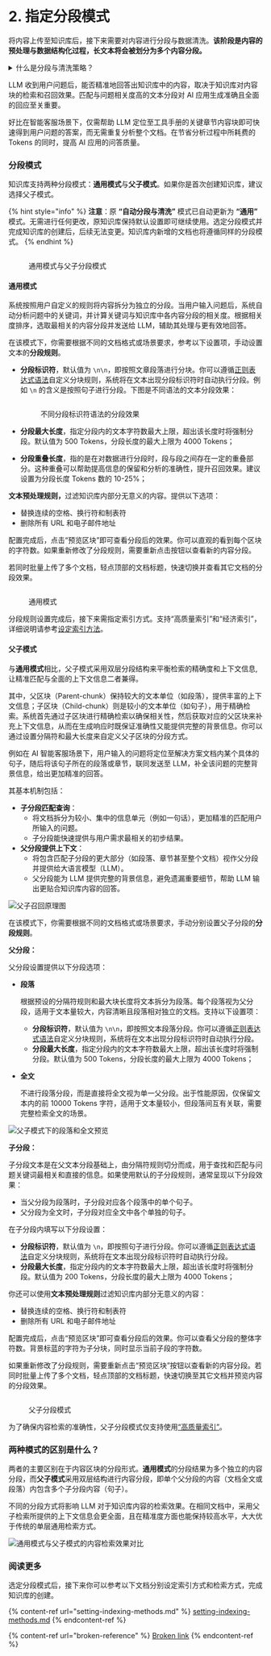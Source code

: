 # 2. 指定分段模式

将内容上传至知识库后，接下来需要对内容进行分段与数据清洗。**该阶段是内容的预处理与数据结构化过程，长文本将会被划分为多个内容分段。**

<details>

<summary>什么是分段与清洗策略？</summary>

* **分段**

由于大语言模型的上下文窗口有限，无法一次性处理和传输整个知识库的内容，因此需要对文档中的长文本分段为内容块。即便部分大模型已支持上传完整的文档文件，但实验表明，检索效率依然弱于检索单个内容分段。

LLM 能否精准地回答出知识库中的内容，关键在于知识库对内容块的检索与召回效果。类似于在手册中查找关键章节即可快速得到答案，而无需逐字逐句分析整个文档。经过分段后，知识库能够基于用户问题，采用分段 TopK 召回模式，召回与问题高度相关的内容块，补全关键信息从而提高回答的精准性。

在进行问题与内容块的语义匹配时，合理的分段大小非常关键，它能够帮助模型准确地找到与问题最相关的内容，减少噪音信息。过大或过小的分段都可能影响召回的效果。

Dify 提供&#x4E86;**“通用分段”**&#x548C;**“父子分段”**&#x4E24;种分段模式，分别适应不同类型的文档结构和应用场景，满足不同的知识库检索和召回的效率与准确性要求。

* **清洗**

为了保证文本召回的效果，通常需要在将数据录入知识库之前便对其进行清理。例如，文本内容中存在无意义的字符或者空行可能会影响问题回复的质量，需要对其清洗。Dify 已内置的自动清洗策略，详细说明请参考 [ETL](chunking-and-cleaning-text.md#etl)。

</details>

LLM 收到用户问题后，能否精准地回答出知识库中的内容，取决于知识库对内容块的检索和召回效果。匹配与问题相关度高的文本分段对 AI 应用生成准确且全面的回应至关重要。

好比在智能客服场景下，仅需帮助 LLM 定位至工具手册的关键章节内容块即可快速得到用户问题的答案，而无需重复分析整个文档。在节省分析过程中所耗费的 Tokens 的同时，提高 AI 应用的问答质量。

### 分段模式

知识库支持两种分段模式：**通用模式**与**父子模式**。如果你是首次创建知识库，建议选择父子模式。

{% hint style="info" %}
**注意**：原 **“自动分段与清洗”** 模式已自动更新为 **“通用”** 模式。无需进行任何更改，原知识库保持默认设置即可继续使用。选定分段模式并完成知识库的创建后，后续无法变更。知识库内新增的文档也将遵循同样的分段模式。
{% endhint %}

<figure><img src="https://assets-docs.dify.ai/2024/12/b3052a6aae6e4d0e5701dde3a859e326.png" alt=""><figcaption><p>通用模式与父子分段模式</p></figcaption></figure>

#### 通用模式

系统按照用户自定义的规则将内容拆分为独立的分段。当用户输入问题后，系统自动分析问题中的关键词，并计算关键词与知识库中各内容分段的相关度。根据相关度排序，选取最相关的内容分段并发送给 LLM，辅助其处理与更有效地回答。

在该模式下，你需要根据不同的文档格式或场景要求，参考以下设置项，手动设置文本的**分段规则**。

*   **分段标识符**，默认值为 `\n\n`，即按照文章段落进行分块。你可以遵循[正则表达式语法](https://regexr.com/)自定义分块规则，系统将在文本出现分段标识符时自动执行分段。例如 `\n` 的含义是按照句子进行分段。下图是不同语法的文本分段效果：



    <figure><img src="https://assets-docs.dify.ai/2024/12/2c19c1c1a0446c00e3c07d6f4c8968e4.png" alt=""><figcaption><p>不同分段标识符语法的分段效果</p></figcaption></figure>
* **分段最大长度**，指定分段内的文本字符数最大上限，超出该长度时将强制分段。默认值为 500 Tokens，分段长度的最大上限为 4000 Tokens；
* **分段重叠长度**，指的是在对数据进行分段时，段与段之间存在一定的重叠部分。这种重叠可以帮助提高信息的保留和分析的准确性，提升召回效果。建议设置为分段长度 Tokens 数的 10-25%；

**文本预处理规则，**&#x8FC7;滤知识库内部分无意义的内容。提供以下选项：

* 替换连续的空格、换行符和制表符
* 删除所有 URL 和电子邮件地址

配置完成后，点击“预览区块”即可查看分段后的效果。你可以直观的看到每个区块的字符数。如果重新修改了分段规则，需要重新点击按钮以查看新的内容分段。

若同时批量上传了多个文档，轻点顶部的文档标题，快速切换并查看其它文档的分段效果。

<figure><img src="https://assets-docs.dify.ai/2024/12/b3ec2ce860550563234ca22967abdd17.png" alt=""><figcaption><p>通用模式</p></figcaption></figure>

分段规则设置完成后，接下来需指定索引方式。支持“高质量索引”和“经济索引”，详细说明请参考[设定索引方法](setting-indexing-methods.md)。

#### **父子模式**

与**通用模式**相比，父子模式采用双层分段结构来平衡检索的精确度和上下文信息,让精准匹配与全面的上下文信息二者兼得。

其中，父区块（Parent-chunk）保持较大的文本单位（如段落），提供丰富的上下文信息；子区块（Child-chunk）则是较小的文本单位（如句子），用于精确检索。系统首先通过子区块进行精确检索以确保相关性，然后获取对应的父区块来补充上下文信息，从而在生成响应时既保证准确性又能提供完整的背景信息。你可以通过设置分隔符和最大长度来自定义父子区块的分段方式。

例如在 AI 智能客服场景下，用户输入的问题将定位至解决方案文档内某个具体的句子，随后将该句子所在的段落或章节，联同发送至 LLM，补全该问题的完整背景信息，给出更加精准的回答。

其基本机制包括：

* **子分段匹配查询**：
  * 将文档拆分为较小、集中的信息单元（例如一句话），更加精准的匹配用户所输入的问题。
  * 子分段能快速提供与用户需求最相关的初步结果。
* **父分段提供上下文**：
  * 将包含匹配子分段的更大部分（如段落、章节甚至整个文档）视作父分段并提供给大语言模型（LLM）。
  * 父分段能为 LLM 提供完整的背景信息，避免遗漏重要细节，帮助 LLM 输出更贴合知识库内容的回答。

![父子召回原理图](https://assets-docs.dify.ai/2024/12/3e6820c10bd7c5f6884930e3a14e7b66.png)

在该模式下，你需要根据不同的文档格式或场景要求，手动分别设置父子分段的**分段规则**。

**父分段：**

父分段设置提供以下分段选项：

*   **段落**

    根据预设的分隔符规则和最大块长度将文本拆分为段落。每个段落视为父分段，适用于文本量较大，内容清晰且段落相对独立的文档。支持以下设置项：

    * **分段标识符**，默认值为 `\n\n`，即按照文本段落分段。你可以遵循[正则表达式语法](https://regexr.com/)自定义分块规则，系统将在文本出现分段标识符时自动执行分段。
    * **分段最大长度**，指定分段内的文本字符数最大上限，超出该长度时将强制分段。默认值为 500 Tokens，分段长度的最大上限为 4000 Tokens；
*   **全文**

    不进行段落分段，而是直接将全文视为单一父分段。出于性能原因，仅保留文本内的前 10000 Tokens 字符，适用于文本量较小，但段落间互有关联，需要完整检索全文的场景。

![父子模式下的段落和全文预览](https://assets-docs.dify.ai/2024/12/e3814336710d445a99a9ded3d251622b.png)

**子分段：**

子分段文本是在父文本分段基础上，由分隔符规则切分而成，用于查找和匹配与问题关键词最相关和直接的信息。如果使用默认的子分段规则，通常呈现以下分段效果：

* 当父分段为段落时，子分段对应各个段落中的单个句子。
* 父分段为全文时，子分段对应全文中各个单独的句子。

在子分段内填写以下分段设置：

* **分段标识符**，默认值为 `\n`，即按照句子进行分段。你可以遵循[正则表达式语法](https://regexr.com/)自定义分块规则，系统将在文本出现分段标识符时自动执行分段。
* **分段最大长度**，指定分段内的文本字符数最大上限，超出该长度时将强制分段。默认值为 200 Tokens，分段长度的最大上限为 4000 Tokens；

你还可以使用**文本预处理规则**过滤知识库内部分无意义的内容：

* 替换连续的空格、换行符和制表符
* 删除所有 URL 和电子邮件地址

配置完成后，点击“预览区块”即可查看分段后的效果。你可以查看父分段的整体字符数。背景标蓝的字符为子分块，同时显示当前子段的字符数。

如果重新修改了分段规则，需要重新点击“预览区块”按钮以查看新的内容分段。若同时批量上传了多个文档，轻点顶部的文档标题，快速切换至其它文档并预览内容的分段效果。

<figure><img src="https://assets-docs.dify.ai/2024/12/af5c9a68f85120a6ea687bf93ecfb80a.png" alt=""><figcaption><p>父子分段模式</p></figcaption></figure>

为了确保内容检索的准确性，父子分段模式仅支持使用[“高质量索引”](chunking-and-cleaning-text.md#gao-zhi-liang-suo-yin)。

### 两种模式的区别是什么？

两者的主要区别在于内容区块的分段形式。**通用模式**的分段结果为多个独立的内容分段，而**父子模式**采用双层结构进行内容分段，即单个父分段的内容（文档全文或段落）内包含多个子分段内容（句子）。

不同的分段方式将影响 LLM 对于知识库内容的检索效果。在相同文档中，采用父子检索所提供的上下文信息会更全面，且在精准度方面也能保持较高水平，大大优于传统的单层通用检索方式。

![通用模式与父子模式的内容检索效果对比](https://assets-docs.dify.ai/2024/12/0b614c6a07c6ea2151fe17d85ce6a1d1.png)

### 阅读更多

选定分段模式后，接下来你可以参考以下文档分别设定索引方式和检索方式，完成知识库的创建。

{% content-ref url="setting-indexing-methods.md" %}
[setting-indexing-methods.md](setting-indexing-methods.md)
{% endcontent-ref %}

{% content-ref url="broken-reference" %}
[Broken link](broken-reference)
{% endcontent-ref %}

